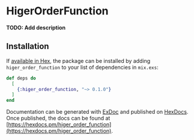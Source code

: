 # HigerOrderFunction

**TODO: Add description**

## Installation

If [available in Hex](https://hex.pm/docs/publish), the package can be installed
by adding `higer_order_function` to your list of dependencies in `mix.exs`:

```elixir
def deps do
  [
    {:higer_order_function, "~> 0.1.0"}
  ]
end
```

Documentation can be generated with [ExDoc](https://github.com/elixir-lang/ex_doc)
and published on [HexDocs](https://hexdocs.pm). Once published, the docs can
be found at [https://hexdocs.pm/higer_order_function](https://hexdocs.pm/higer_order_function).

